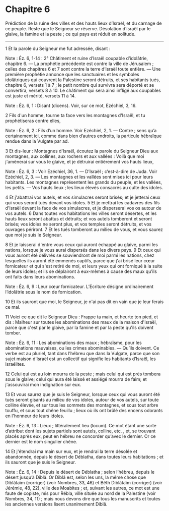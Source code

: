# Chapitre 6

Prédiction de la ruine des villes et des hauts lieux d’Israël, et du carnage de ce peuple.
Reste que le Seigneur se réserve.
Désolation d’Israël par le glaive, la famine et la peste ; ce qui pays est réduit en solitude.

***

1 Et la parole du Seigneur me fut adressée, disant :

<span class="bible-note">Note : </span> Éz. 6, 1-14 : 2° Châtiment et ruine d’Israël coupable d’idolâtrie, chapitre 6. ― La prophétie précédente est contre la ville de Jérusalem ; celles des chapitres 6 et 7 sont contre la terre d’Israël toute entière. ― Une première prophétie annonce que les sanctuaires et les symboles idolâtriques qui couvrent la Palestine seront détruits, et ses habitants tués, chapitre 6, versets 1 à 7 ; le petit nombre qui survivra sera déporté et se convertira, versets 8 à 10. Le châtiment qui sera ainsi infligé aux coupables est juste et mérité, versets 11 à 14.

<span class="bible-note">Note : </span> Éz. 6, 1 : Disant (dicens). Voir, sur ce mot, Ezéchiel, 3, 16.

2 Fils d'un homme, tourne ta face vers les montagnes d'Israël, et tu prophétiseras contre elles,

<span class="bible-note">Note : </span> Éz. 6, 2 : Fils d’un homme. Voir Ezéchiel, 2, 1. ― Contre ; sens qu’a certainement ici, comme dans bien d’autres endroits, la particule hébraïque rendue dans la Vulgate par ad.

3 Et dis-leur : Montagnes d'Israël, écoutez la parole du Seigneur Dieu aux montagnes, aux collines, aux rochers et aux vallées : Voilà que moi j'amènerai sur vous le glaive, et je détruirai entièrement vos hauts lieux,

<span class="bible-note">Note : </span> Éz. 6, 3 : Voir Ezéchiel, 36, 1. ― D’Israël ; c’est-à-dire de Juda. Voir Ezéchiel, 2, 3. ― Les montagnes et les vallées sont mises ici pour leurs habitants. Les montagnes représentent les grands du peuple, et les vallées, les petits. ― Vos hauts lieux ; les lieux élevés consacrés au culte des idoles.


4 Et j'abattrai vos autels, et vos simulacres seront brisés; et je jetterai ceux qui vous seront tués devant vos idoles. 5 Et je mettrai les cadavres des fils d'Israël devant la face de vos simulacres, et je disperserai vos os autour de vos autels. 6 Dans toutes vos habitations les villes seront désertes, et les hauts lieux seront abattus et détruits; et vos autels tomberont et seront brisés; vos idoles ne seront plus, et vos temples seront détruits, et vos ouvrages périront. 7 Et les tués tomberont au milieu de vous, et vous saurez que moi je suis le Seigneur.


8 Et je laisserai d'entre vous ceux qui auront échappé au glaive, parmi les nations, lorsque je vous aurai dispersés dans les divers pays. 9 Et ceux qui vous auront été délivrés se souviendront de moi parmi les nations, chez lesquelles ils auront été emmenés captifs, parce que j'ai brisé leur cœur fornicateur et qui s'est retiré de moi, et leurs yeux qui ont forniqué à la suite de leurs idoles; et ils se déplairont à eux-mêmes à cause des maux qu'ils ont faits dans leurs abominations.

<span class="bible-note">Note : </span> Éz. 6, 9 : Leur cœur fornicateur. L’Ecriture désigne ordinairement l’idolâtrie sous le nom de fornication.

10 Et ils sauront que moi, le Seigneur, je n'ai pas dit en vain que je leur ferais ce mal.


11 Voici ce que dit le Seigneur Dieu : Frappe ta main, et heurte ton pied, et dis : Malheur sur toutes les abominations des maux de la maison d'Israël, parce que c'est par le glaive, par la famine et par la peste qu'ils doivent tomber.

<span class="bible-note">Note : </span> Éz. 6, 11 : Les abominations des maux ; hébraïsme, pour les abominations mauvaises, ou les crimes abominables. ― Qu’ils doivent. Ce verbe est au pluriel, tant dans l’hébreu que dans la Vulgate, parce que son sujet maison d’Israël est un collectif qui signifie les habitants d’Israël, les Israélites.

12 Celui qui est au loin mourra de la peste ; mais celui qui est près tombera sous le glaive; celui qui aura été laissé et assiégé mourra de faim; et j'assouvirai mon indignation sur eux.


13 Et vous saurez que je suis le Seigneur, lorsque ceux qui vous auront été tués seront gisants au milieu de vos idoles, autour de vos autels, sur toute colline élevée, et sur tous les sommets des montagnes, et sous tout arbre touffu, et sous tout chêne feuillu ; lieux où ils ont brûlé des encens odorants en l'honneur de leurs idoles.

<span class="bible-note">Note : </span> Éz. 6, 13 : Lieux ; littéralement lieu (locum). Ce mot étant une sorte d’attribut dont les sujets partiels sont autels, colline, etc. , et, se trouvant placés après eux, peut en hébreu ne concorder qu’avec le dernier. Or ce dernier est le nom singulier chêne.

14 Et j'étendrai ma main sur eux, et je rendrai la terre désolée et abandonnée, depuis le désert de Déblatha, dans toutes leurs habitations ; et ils sauront que je suis le Seigneur.

<span class="bible-note">Note : </span> Éz. 6, 14 : Depuis le désert de Déblatha ; selon l’hébreu, depuis le désert jusqu’à Diblâ. Or Diblâ est, selon les uns, la même chose que Diblâtaïm (corriger) (voir Nombres, 33, 46) et Bêth Diblâtaïm (corriger) (voir Jérémie, 48, 22), ville des Moabites ; et, suivant les autres, ce mot est une faute de copiste, mis pour Rébla, ville située au nord de la Palestine (voir Nombres, 34, 11) ; mais nous devons dire que tous les manuscrits et toutes les anciennes versions lisent unanimement Diblâ.

